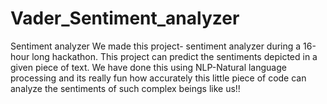 # Vader_Sentiment_analyzer
Sentiment analyzer
We made this project- sentiment analyzer during a 16-hour long hackathon. This project can predict the sentiments depicted in a given piece of text. We have done this using NLP-Natural language processing and its really fun how accurately this little piece of code can analyze the sentiments of such complex beings like us!!
